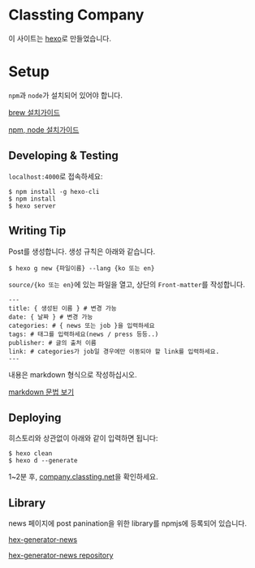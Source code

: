 # Classting Company

이 사이트는 [hexo](http://hexo.io/)로 만들었습니다.


# Setup

`npm`과 `node`가 설치되어 있어야 합니다.

[brew 설치가이드](https://brew.sh/)

[npm, node 설치가이드](http://hochulshin.com/node-install-osx/)


## Developing & Testing

`localhost:4000`로 접속하세요:

```
$ npm install -g hexo-cli
$ npm install
$ hexo server
```


## Writing Tip

Post를 생성합니다.
생성 규칙은 아래와 같습니다.

```
$ hexo g new {파일이름} --lang {ko 또는 en}
```

`source/{ko 또는 en}`에 있는 파일을 열고, 상단의 `Front-matter`를 작성합니다.

```
---
title: { 생성된 이름 } # 변경 가능
date: { 날짜 } # 변경 가능
categories: # { news 또는 job }을 입력하세요
tags: # 태그를 입력하세요(news / press 등등..)
publisher: # 글의 출처 이름
link: # categories가 job일 경우에만 이동되야 할 link를 입력하세요.
---

```

내용은 markdown 형식으로 작성하십시오.

[markdown 문법 보기](https://gist.github.com/ihoneymon/652be052a0727ad59601)


## Deploying

히스토리와 상관없이 아래와 같이 입력하면 됩니다:

```
$ hexo clean
$ hexo d --generate
```

1~2분 후, [company.classting.net](https://compnay.classting.net)을 확인하세요.


## Library

news 페이지에 post panination을 위한 library를 npmjs에 등록되어 있습니다.

[hex-generator-news](https://www.npmjs.com/package/hexo-generator-news)

[hex-generator-news repository](https://github.com/classtinginc/hexo-generator-news)


